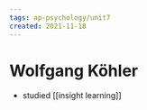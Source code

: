 ```yaml
---
tags: ap-psychology/unit7 
created: 2021-11-18
---
```


# Wolfgang Köhler

- studied [[insight learning]] 
